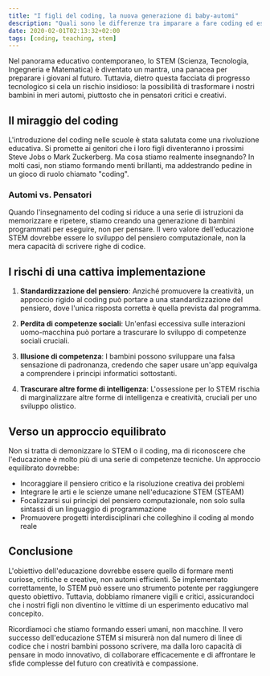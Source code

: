 ```yaml
---
title: "I figli del coding, la nuova generazione di baby-automi"
description: "Quali sono le differenze tra imparare a fare coding ed essere una pedina in gioco di ruolo chiamato coding"
date: 2020-02-01T02:13:32+02:00
tags: [coding, teaching, stem]
---
```


Nel panorama educativo contemporaneo, lo STEM (Scienza, Tecnologia, Ingegneria e Matematica) è diventato un mantra, una panacea per preparare i giovani al futuro. Tuttavia, dietro questa facciata di progresso tecnologico si cela un rischio insidioso: la possibilità di trasformare i nostri bambini in meri automi, piuttosto che in pensatori critici e creativi.

## Il miraggio del coding

L'introduzione del coding nelle scuole è stata salutata come una rivoluzione educativa. Si promette ai genitori che i loro figli diventeranno i prossimi Steve Jobs o Mark Zuckerberg. Ma cosa stiamo realmente insegnando? In molti casi, non stiamo formando menti brillanti, ma addestrando pedine in un gioco di ruolo chiamato "coding".

### Automi vs. Pensatori

Quando l'insegnamento del coding si riduce a una serie di istruzioni da memorizzare e ripetere, stiamo creando una generazione di bambini programmati per eseguire, non per pensare. Il vero valore dell'educazione STEM dovrebbe essere lo sviluppo del pensiero computazionale, non la mera capacità di scrivere righe di codice.

## I rischi di una cattiva implementazione

1. **Standardizzazione del pensiero**: Anziché promuovere la creatività, un approccio rigido al coding può portare a una standardizzazione del pensiero, dove l'unica risposta corretta è quella prevista dal programma.

2. **Perdita di competenze sociali**: Un'enfasi eccessiva sulle interazioni uomo-macchina può portare a trascurare lo sviluppo di competenze sociali cruciali.

3. **Illusione di competenza**: I bambini possono sviluppare una falsa sensazione di padronanza, credendo che saper usare un'app equivalga a comprendere i principi informatici sottostanti.

4. **Trascurare altre forme di intelligenza**: L'ossessione per lo STEM rischia di marginalizzare altre forme di intelligenza e creatività, cruciali per uno sviluppo olistico.

## Verso un approccio equilibrato

Non si tratta di demonizzare lo STEM o il coding, ma di riconoscere che l'educazione è molto più di una serie di competenze tecniche. Un approccio equilibrato dovrebbe:

- Incoraggiare il pensiero critico e la risoluzione creativa dei problemi
- Integrare le arti e le scienze umane nell'educazione STEM (STEAM)
- Focalizzarsi sui principi del pensiero computazionale, non solo sulla sintassi di un linguaggio di programmazione
- Promuovere progetti interdisciplinari che colleghino il coding al mondo reale

## Conclusione

L'obiettivo dell'educazione dovrebbe essere quello di formare menti curiose, critiche e creative, non automi efficienti. Se implementato correttamente, lo STEM può essere uno strumento potente per raggiungere questo obiettivo. Tuttavia, dobbiamo rimanere vigili e critici, assicurandoci che i nostri figli non diventino le vittime di un esperimento educativo mal concepito.

Ricordiamoci che stiamo formando esseri umani, non macchine. Il vero successo dell'educazione STEM si misurerà non dal numero di linee di codice che i nostri bambini possono scrivere, ma dalla loro capacità di pensare in modo innovativo, di collaborare efficacemente e di affrontare le sfide complesse del futuro con creatività e compassione.
